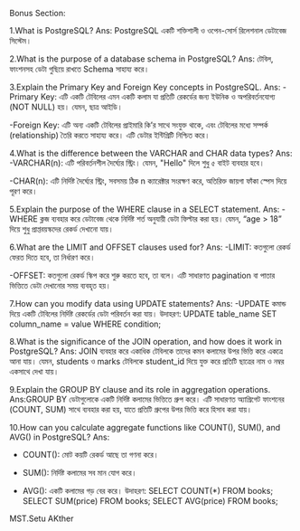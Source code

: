 Bonus Section:

1.What is PostgreSQL?
 Ans: PostgreSQL একটি শক্তিশালী ও ওপেন-সোর্স রিলেশনাল ডেটাবেজ সিস্টেম। 

2.What is the purpose of a database schema in PostgreSQL?
 Ans: টেবিল, ফাংশনসহ ডেটা গুছিয়ে রাখতে Schema সাহায্য করে।

3.Explain the Primary Key and Foreign Key concepts in PostgreSQL.
Ans: 
 -Primary Key: এটি একটি টেবিলের এমন একটি কলাম যা প্রতিটি রেকর্ডের জন্য ইউনিক ও অপরিবর্তনযোগ্য (NOT NULL) হয়। যেমন, ছাত্র আইডি।

 -Foreign Key: এটি অন্য একটি টেবিলের প্রাইমারি কি’র সাথে সংযুক্ত থাকে, এবং টেবিলের মধ্যে সম্পর্ক (relationship) তৈরি করতে সাহায্য করে। এটি ডেটার ইন্টিগ্রিটি নিশ্চিত করে।

4.What is the difference between the VARCHAR and CHAR data types?
 Ans:
  -VARCHAR(n): এটি পরিবর্তনশীল দৈর্ঘ্যের স্ট্রিং। যেমন, "Hello" দিলে শুধু ৫ বাইট ব্যবহার হবে।

  -CHAR(n): এটি নির্দিষ্ট দৈর্ঘ্যের স্ট্রিং, সবসময় ঠিক n ক্যারেক্টার সংরক্ষণ করে, অতিরিক্ত জায়গা ফাঁকা স্পেস দিয়ে পূরণ করে।

5.Explain the purpose of the WHERE clause in a SELECT statement.
 Ans: 
  -WHERE ক্লজ ব্যবহার করে ডেটাবেজ থেকে নির্দিষ্ট শর্ত অনুযায়ী ডেটা ফিল্টার করা হয়। যেমন, “age > 18” দিয়ে শুধু প্রাপ্তবয়স্কদের রেকর্ড দেখানো যায়।

6.What are the LIMIT and OFFSET clauses used for?
 Ans:
  -LIMIT: কতগুলো রেকর্ড ফেরত দিতে হবে, তা নির্ধারণ করে।

  -OFFSET: কতগুলো রেকর্ড স্কিপ করে শুরু করতে হবে, তা বলে।
এটি সাধারণত pagination বা পাতার ভিত্তিতে ডেটা দেখানোর সময় ব্যবহৃত হয়।

7.How can you modify data using UPDATE statements?
 Ans:
 -UPDATE কমান্ড দিয়ে একটি টেবিলের নির্দিষ্ট রেকর্ডের ডেটা পরিবর্তন করা যায়। 
  উদাহরণ:
   UPDATE table_name
    SET column_name = value
    WHERE condition;

8.What is the significance of the JOIN operation, and how does it work in PostgreSQL?
 Ans: JOIN ব্যবহার করে একাধিক টেবিলকে তাদের কমন কলামের উপর ভিত্তি করে একত্রে আনা যায়। যেমন, students ও marks টেবিলকে student_id দিয়ে যুক্ত করে প্রতিটি ছাত্রের নাম ও নম্বর একসাথে দেখা যায়।

9.Explain the GROUP BY clause and its role in aggregation operations.
 Ans:GROUP BY ডেটাগুলোকে একটি নির্দিষ্ট কলামের ভিত্তিতে গ্রুপ করে। এটি সাধারণত অ্যাগ্রিগেট ফাংশনের (COUNT, SUM) সাথে ব্যবহার করা হয়, যাতে প্রতিটি গ্রুপের উপর ভিত্তি করে হিসাব করা যায়।

10.How can you calculate aggregate functions like COUNT(), SUM(), and AVG() in PostgreSQL?
 Ans: 
  - COUNT(): মোট কয়টি রেকর্ড আছে তা গণনা করে।

  - SUM(): নির্দিষ্ট কলামের সব মান যোগ করে।

  - AVG(): একটি কলামের গড় বের করে।
   উদাহরণ:
    SELECT COUNT(*) FROM books;
    SELECT SUM(price) FROM books;
    SELECT AVG(price) FROM books;

MST.Setu AKther 